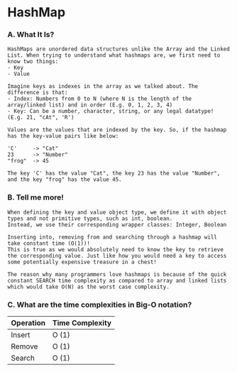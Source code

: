 # HashMap
### A. What It Is?
    HashMaps are unordered data structures unlike the Array and the Linked List. When trying to understand what hashmaps are, we first need to know two things:
    - Key
    - Value

    Imagine keys as indexes in the array as we talked about. The difference is that:
    - Index: Numbers from 0 to N (where N is the length of the array/linked list) and in order (E.g. 0, 1, 2, 3, 4)
    - Key: Can be a number, character, string, or any legal datatype! (E.g. 21, "cAt", 'R')

    Values are the values that are indexed by the key. So, if the hashmap has the key-value pairs like below:

    'C'     -> "Cat"
    23      -> "Number"
    "frog"  -> 45

    The key 'C' has the value "Cat", the key 23 has the value "Number", and the key "frog" has the value 45.

### B. Tell me more!
    When defining the key and value object type, we define it with object types and not primitive types, such as int, boolean.
    Instead, we use their corresponding wrapper classes: Integer, Boolean

    Inserting into, removing from and searching through a hashmap will take constant time (O(1))! 
    This is true as we would absolutely need to know the key to retrieve the corresponding value. Just like how you would need a key to access some potentially expensive treasure in a chest!

    The reason why many programmers love hashmaps is because of the quick constant SEARCH time complexity as compared to array and linked lists which would take O(N) as the worst case complexity. 

### C. What are the time complexities in Big-O notation? 
| Operation |  Time Complexity |
|-----------|------------------|
| Insert |        O (1)     |
| Remove |        O (1)     |
| Search |        O (1)     |